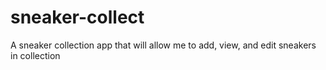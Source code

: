 # sneaker-collect
A sneaker collection app that will allow me to add, view, and edit sneakers in collection
